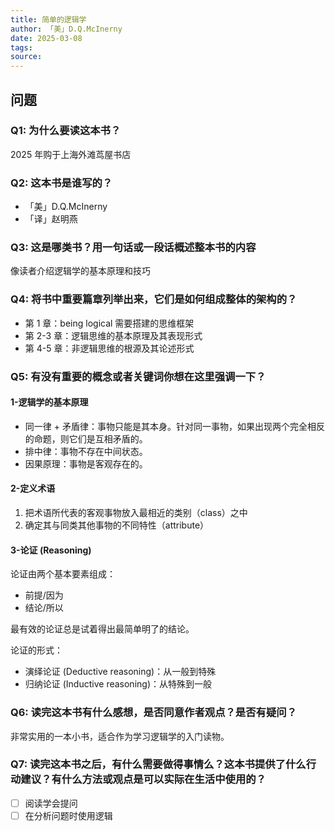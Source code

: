 ```yaml
---
title: 简单的逻辑学
author: 「美」D.Q.McInerny
date: 2025-03-08
tags:
source:
---
```


## 问题

### Q1: 为什么要读这本书？

2025 年购于上海外滩茑屋书店

### Q2: 这本书是谁写的？

- 「美」D.Q.McInerny
- 「译」赵明燕

### Q3: 这是哪类书？用一句话或一段话概述整本书的内容

像读者介绍逻辑学的基本原理和技巧

### Q4: 将书中重要篇章列举出来，它们是如何组成整体的架构的？

- 第 1 章：being logical 需要搭建的思维框架
- 第 2-3 章：逻辑思维的基本原理及其表现形式
- 第 4-5 章：非逻辑思维的根源及其论述形式

### Q5: 有没有重要的概念或者关键词你想在这里强调一下？

#### 1-逻辑学的基本原理

- 同一律 + 矛盾律：事物只能是其本身。针对同一事物，如果出现两个完全相反的命题，则它们是互相矛盾的。
- 排中律：事物不存在中间状态。
- 因果原理：事物是客观存在的。

#### 2-定义术语

1. 把术语所代表的客观事物放入最相近的类别（class）之中
2. 确定其与同类其他事物的不同特性（attribute）

#### 3-论证 (Reasoning)

论证由两个基本要素组成：

- 前提/因为
- 结论/所以

最有效的论证总是试着得出最简单明了的结论。

论证的形式：

- 演绎论证 (Deductive reasoning)：从一般到特殊
- 归纳论证 (Inductive reasoning)：从特殊到一般

### Q6: 读完这本书有什么感想，是否同意作者观点？是否有疑问？

非常实用的一本小书，适合作为学习逻辑学的入门读物。

### Q7: 读完这本书之后，有什么需要做得事情么？这本书提供了什么行动建议？有什么方法或观点是可以实际在生活中使用的？

- [ ] 阅读学会提问
- [ ] 在分析问题时使用逻辑

